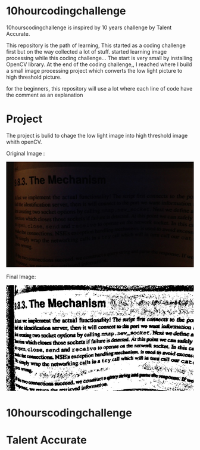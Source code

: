 # 10hourcodingchallenge


10hourscodingchallenge is inspired by 10 years challenge by Talent Accurate.
        
This repository is the path of learning, This started as a coding challenge first but on the way collected a lot of stuff. started learning image processing while this coding challenge... The start is very small by installing OpenCV library. At the end of the coding challenge,, I reached where I build a small image processing project which converts the low light picture to high threshold picture.

for the beginners, this repository will use a lot where each line of code have the comment as an explanation

# Project

 The project is bulid to chage the low light image into high threshold image whith openCV.
 
 
 Original Image :
 
 
  ![Original Image](./4.jpg)
   
 Final Image:
 
 
  ![Final Image](./finalImg.jpg)
   
   
   
# 10hourscodingchallenge
# Talent Accurate
